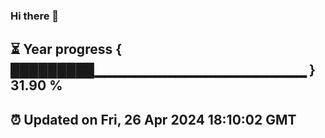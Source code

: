 ### Hi there 👋
⏳ Year progress { █████████▁▁▁▁▁▁▁▁▁▁▁▁▁▁▁▁▁▁▁▁▁ } 31.90 %
---
⏰ Updated on Fri, 26 Apr 2024 18:10:02 GMT
---
